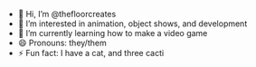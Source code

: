 - 👋 Hi, I’m @thefloorcreates
- 👀 I’m interested in animation, object shows, and development
- 🌱 I’m currently learning how to make a video game
- 😄 Pronouns: they/them
- ⚡ Fun fact: I have a cat, and three cacti

<!---
thefloorcreates/thefloorcreates is a ✨ special ✨ repository because its `README.md` (this file) appears on your GitHub profile.
You can click the Preview link to take a look at your changes.
--->
